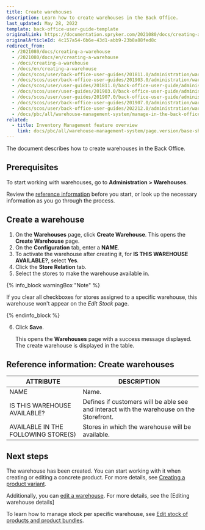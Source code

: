 ```yaml
---
title: Create warehouses
description: Learn how to create warehouses in the Back Office.
last_updated: May 28, 2022
template: back-office-user-guide-template
originalLink: https://documentation.spryker.com/2021080/docs/creating-a-warehouse
originalArticleId: 4c157a54-6b6e-43d1-abb9-23b8a88fed8c
redirect_from:
  - /2021080/docs/creating-a-warehouse
  - /2021080/docs/en/creating-a-warehouse
  - /docs/creating-a-warehouse
  - /docs/en/creating-a-warehouse
  - /docs/scos/user/back-office-user-guides/201811.0/administration/warehouses/creating-warehouses.html
  - /docs/scos/user/back-office-user-guides/201903.0/administration/warehouses/creating-warehouses.html
  - /docs/scos/user/user-guides/201811.0/back-office-user-guide/administration/warehouses/creating-warehouses.html
  - /docs/scos/user/user-guides/201903.0/back-office-user-guide/administration/warehouses/creating-warehouses.html
  - /docs/scos/user/user-guides/201907.0/back-office-user-guide/administration/warehouses/creating-warehouses.html
  - /docs/scos/user/back-office-user-guides/201907.0/administration/warehouses/creating-warehouses.html
  - /docs/scos/user/back-office-user-guides/202212.0/administration/warehouses/creating-warehouses.html
  - /docs/pbc/all/warehouse-management-system/manage-in-the-back-office/create-warehouses.html
related:
  - title: Inventory Management feature overview
    link: docs/pbc/all/warehouse-management-system/page.version/base-shop/inventory-management-feature-overview.html
---
```


The document describes how to create warehouses in the Back Office.

## Prerequisites

To start working with warehouses, go to **Administration&nbsp;<span aria-label="and then">></span> Warehouses**.

Review the [reference information](#reference-information-create-warehouses) before you start, or look up the necessary information as you go through the process.

## Create a warehouse

1. On the **Warehouses** page, click **Create Warehouse**.
    This opens the **Create Warehouse** page.
2. On the **Configuration** tab, enter a **NAME**.
3. To activate the warehouse after creating it, for **IS THIS WAREHOUSE AVAILABLE?**, select **Yes**.
4. Click the **Store Relation** tab.
5. Select the stores to make the warehouse available in.

{% info_block warningBox "Note" %}

If you clear all checkboxes for stores assigned to a specific warehouse, this warehouse won't appear on the *Edit Stock* page.

{% endinfo_block %}

6. Click **Save**.

    This opens the **Warehouses** page with a success message displayed. The create warehouse is displayed in the table.

## Reference information: Create warehouses

| ATTRIBUTE | DESCRIPTION |
| --- | --- |
| NAME | Name. |
| IS THIS WAREHOUSE AVAILABLE? | Defines if customers will be able see and interact with the warehouse on the Storefront. |
| AVAILABLE IN THE FOLLOWING STORE(S) | Stores in which the warehouse will be available. |

## Next steps

The warehouse has been created. You can start working with it when creating or editing a concrete product. For more details, see [Creating a product variant](/docs/pbc/all/product-information-management/{{site.version}}/manage-in-the-back-office/products/manage-product-variants/create-product-variants.html).

Additionally, you can [edit a warehouse](/docs/pbc/all/warehouse-management-system/{{page.version}}/base-shop/manage-in-the-back-office/edit-warehouses.html). For more details, see the [Editing warehouse details]

To learn how to manage stock per specific warehouse, see [Edit stock of products and product bundles](/docs/pbc/all/warehouse-management-system/{{page.version}}/base-shop/manage-in-the-back-office/edit-stock-of-products-and-product-bundles.html).
